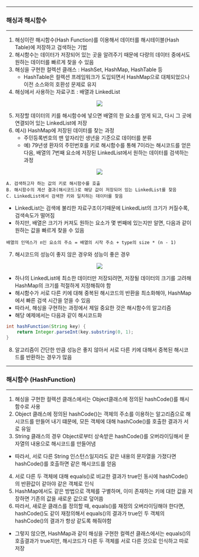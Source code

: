 -----
### 해싱과 해시함수
-----
1. 해싱이란 해시함수(Hash Function)를 이용해서 데이터를 해시테이블(Hash Table)에 저장하고 검색하는 기법
2. 해시함수는 데이터가 저장되어 있는 곳을 알려주기 때문에 다량의 데이터 중에서도 원하는 데이터를 빠르게 찾을 수 있음
3. 해싱을 구현한 컬렉션 클래스 : HashSet, HashMap, HashTable 등
   - HashTable은 컬렉션 프레임워크가 도입되면서 HashMap으로 대체되었으나 이전 소스와의 호환성 문제로 유지
4. 해싱에서 사용하는 자료구조 : 배열과 LinkedList
<div align="center">
<img src="https://github.com/sooyounghan/Java/assets/34672301/6bc7a5de-1a58-4c98-847a-e7d6feedbab0">
</div>

5. 저장할 데이터의 키를 해시함수에 넣으면 배열의 한 요소를 얻게 되고, 다시 그 곳에 연결되어 있는 LinkedList에 저장
6. 예시) HashMap에 저장된 데이터를 찾는 과정
   - 주민등록번호의 맨 앞자리인 생년을 기준으로 데이터를 분류
   - 예) 79년생 환자의 주민번호를 키로 해시함수를 통해 7이라는 해시코드를 얻은 다음, 배열의 7번째 요소에 저장된 LinkedList에서 원하는 데이터를 검색하는 과정
<div align="center">
<img src="https://github.com/sooyounghan/Java/assets/34672301/b0cb7d19-c3b8-4d24-b164-d6ceb1be99f4">
</div>

```
A. 검색하고자 하는 값의 키로 해시함수를 호출
B. 해시함수의 계산 결과(해시코드)로 해당 값이 저장되어 있는 LinkedList를 찾음
C. LinkedList에서 검색한 키와 일치하는 데이터를 찾음
```

  - LinkedList는 검색에 불리한 자료구조이기때문에 LinkedList의 크기가 커질수록, 검색속도가 떨어짐
  - 하지만, 배열은 크기가 커져도 원하는 요소가 몇 번째에 있는지만 알면, 다음과 같이 원하는 값을 빠르게 찾을 수 있음
```
배열의 인덱스가 n인 요소의 주소 = 배열의 시작 주소 + type의 size * (n - 1)
```

7. 해시코드의 성능이 좋지 않은 경우와 성능이 좋은 경우
<div align="center">
<img src="https://github.com/sooyounghan/Java/assets/34672301/ddc63882-fa7d-420b-8a64-aec67444f96b">
</div>

  - 하나의 LinkedList에 최소한 데이터만 저장되려면, 저장될 데이터의 크기를 고려해 HashMap의 크기를 적절하게 지정해줘야 함
  - 해시함수가 서로 다른 키에 대해 중복된 해시코드의 반환을 최소화해야, HashMap에서 빠른 검색 시간을 얻을 수 있음
  - 따라서, 해싱을 구현하는 과정에서 제일 중요한 것은 해시함수의 알고리즘
  - 해당 예제에서는 다음과 같이 해시코드화
```java
int hashFunction(String key) {
    return Integer.parseInt(key.substring(0, 1);
}
```

8. 알고리즘이 간단한 만큼 성능은 좋지 않아서 서로 다른 키에 대해서 중복된 해시코드를 반환하는 경우가 많음

-----
### 해시함수 (HashFunction)
-----
1. 해싱을 구현한 컬렉션 클래스에서는 Object클래스에 정의된 hashCode()를 해시함수로 사용
2. Object 클래스에 정의된 hashCode()는 객체의 주소를 이용하는 알고리즘으로 해시코드를 만들어 내기 떄문에, 모든 객체에 대해 hashCode()를 호출한 결과가 서로 유일
3. String 클래스의 경우 Object로부터 상속받은 hashCode()를 오버라이딩해서 문자열의 내용으로 해시코드를 만들어냄
  - 따라서, 서로 다른 String 인스턴스일지라도 같은 내용의 문자열을 가졌다면 hashCode()를 호출하면 같은 해시코드를 얻음
4. 서로 다른 두 객체에 대해 equals()로 비교한 결과가 true인 동시에 hashCode()의 반환값이 같아야 같은 객체로 인식
5. HashMap에서도 같은 방법으로 객체를 구별하며, 이미 존재하는 키에 대한 값을 저장하면 기존의 값을 새로운 값으로 덮어씀
6. 따라서, 새로운 클래스를 정의할 때, equals()를 재정의 오버라이딩해야 한다면, hashCode()도 같이 재정의해서 equals()의 결과가 true인 두 객체의 hashCode()의 결과가 항상 같도록 해줘야함
  - 그렇지 않으면, HashMap과 같이 해싱을 구현한 컬렉션 클래스에서는 equals()의 호출결과가 true지만, 해시코드가 다른 두 객체를 서로 다른 것으로 인식하고 따로 저장
